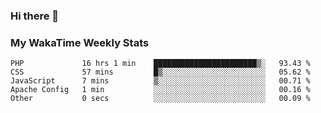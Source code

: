 ### Hi there 👋

<!--
**royschrauwen/royschrauwen** is a ✨ _special_ ✨ repository because its `README.md` (this file) appears on your GitHub profile.

Here are some ideas to get you started:

- 🔭 I’m currently working on ...
- 🌱 I’m currently learning ...
- 👯 I’m looking to collaborate on ...
- 🤔 I’m looking for help with ...
- 💬 Ask me about ...
- 📫 How to reach me: ...
- 😄 Pronouns: ...
- ⚡ Fun fact: ...
-->


### My WakaTime Weekly Stats
<!--START_SECTION:waka-->

```text
PHP             16 hrs 1 min    ███████████████████████▒░   93.43 %
CSS             57 mins         █▒░░░░░░░░░░░░░░░░░░░░░░░   05.62 %
JavaScript      7 mins          ▒░░░░░░░░░░░░░░░░░░░░░░░░   00.71 %
Apache Config   1 min           ░░░░░░░░░░░░░░░░░░░░░░░░░   00.16 %
Other           0 secs          ░░░░░░░░░░░░░░░░░░░░░░░░░   00.09 %
```

<!--END_SECTION:waka-->
